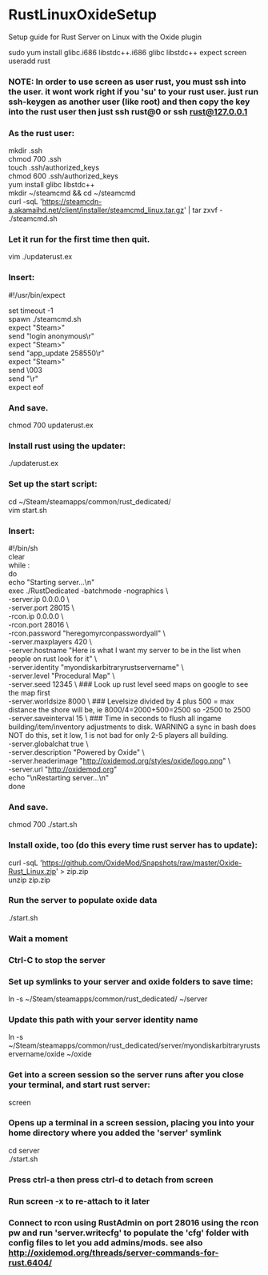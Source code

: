 # RustLinuxOxideSetup  
Setup guide for Rust Server on Linux with the Oxide plugin  
  
sudo yum install glibc.i686 libstdc++.i686 glibc libstdc++ expect screen  
useradd rust  
  
### NOTE: In order to use screen as user rust, you must ssh into the user. it wont work right if you 'su' to your rust user. just run ssh-keygen as another user (like root) and then copy the key into the rust user then just ssh rust@0 or ssh rust@127.0.0.1  
  
### As the rust user:  
  
mkdir .ssh  
chmod 700 .ssh  
touch .ssh/authorized_keys  
chmod 600 .ssh/authorized_keys  
yum install glibc libstdc++  
mkdir ~/steamcmd && cd ~/steamcmd  
curl -sqL 'https://steamcdn-a.akamaihd.net/client/installer/steamcmd_linux.tar.gz' | tar zxvf -  
./steamcmd.sh  
  
### Let it run for the first time then quit.  
  
vim ./updaterust.ex  
  
### Insert:  
  
#!/usr/bin/expect  
  
set timeout -1  
spawn ./steamcmd.sh  
expect "Steam>"  
send "login anonymous\r"  
expect "Steam>"  
send "app_update 258550\r"  
expect "Steam>"  
send \003  
send "\r"  
expect eof  
  
### And save.  
  
chmod 700 updaterust.ex  
  
### Install rust using the updater:  
  
./updaterust.ex  
  
### Set up the start script:  
  
cd ~/Steam/steamapps/common/rust_dedicated/  
vim start.sh  
  
### Insert:  
  
#!/bin/sh  
clear  
while :  
do  
    echo "Starting server...\n"  
    exec ./RustDedicated -batchmode -nographics \  
    -server.ip 0.0.0.0 \  
    -server.port 28015 \  
    -rcon.ip 0.0.0.0 \  
    -rcon.port 28016 \  
    -rcon.password "heregomyrconpasswordyall" \  
    -server.maxplayers 420 \  
    -server.hostname "Here is what I want my server to be in the list when people on rust look for it" \  
    -server.identity "myondiskarbitraryrustservername" \  
    -server.level "Procedural Map" \  
    -server.seed 12345 \ ### Look up rust level seed maps on google to see the map first  
    -server.worldsize 8000 \  ### Levelsize divided by 4 plus 500 = max distance the shore will be, ie 8000/4=2000+500=2500 so -2500 to 2500  
    -server.saveinterval 15 \  ### Time in seconds to flush all ingame building/item/inventory adjustments to disk. WARNING a sync in bash does NOT do this, set it low, 1 is not bad for only 2-5 players all building.  
    -server.globalchat true \  
    -server.description "Powered by Oxide" \  
    -server.headerimage "http://oxidemod.org/styles/oxide/logo.png" \  
    -server.url "http://oxidemod.org"  
    echo "\nRestarting server...\n"  
done  
  
### And save.  
  
chmod 700 ./start.sh  
  
### Install oxide, too (do this every time rust server has to update):  
  
curl -sqL 'https://github.com/OxideMod/Snapshots/raw/master/Oxide-Rust_Linux.zip' > zip.zip  
unzip zip.zip  
  
### Run the server to populate oxide data  
./start.sh  
### Wait a moment  
### Ctrl-C to stop the server  
  
### Set up symlinks to your server and oxide folders to save time:  
  
ln -s ~/Steam/steamapps/common/rust_dedicated/ ~/server  
### Update this path with your server identity name  
ln -s ~/Steam/steamapps/common/rust_dedicated/server/myondiskarbitraryrustservername/oxide ~/oxide  
  
### Get into a screen session so the server runs after you close your terminal, and start rust server:  
  
screen  
### Opens up a terminal in a screen session, placing you into your home directory where you added the 'server' symlink  
cd server  
./start.sh  
  
### Press ctrl-a then press ctrl-d to detach from screen  
### Run screen -x to re-attach to it later  
  
### Connect to rcon using RustAdmin on port 28016 using the rcon pw and run 'server.writecfg' to populate the 'cfg' folder with config files to let you add admins/mods. see also http://oxidemod.org/threads/server-commands-for-rust.6404/  
